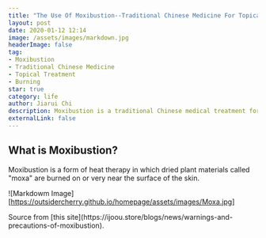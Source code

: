```yaml
---
title: "The Use Of Moxibustion--Traditional Chinese Medicine For Topical Treatment"
layout: post
date: 2020-01-12 12:14
image: /assets/images/markdown.jpg
headerImage: false
tag:
- Moxibustion
- Traditional Chinese Medicine
- Topical Treatment
- Burning
star: true
category: life
author: Jiarui Chi
description: Moxibustion is a traditional Chinese medical treatment for a large variety of health problems.
externalLink: false
---
```

## What is Moxibustion?
Moxibustion is a form of heat therapy in which dried plant materials 
called "moxa" are burned on or very near the surface of the skin.

![Markdowm Image][https://outsidercherry.github.io/homepage/assets/images/Moxa.jpg]

<figcaption class="caption">Source from [this site](https://ijoou.store/blogs/news/warnings-and-precautions-of-moxibustion).</figcaption>
